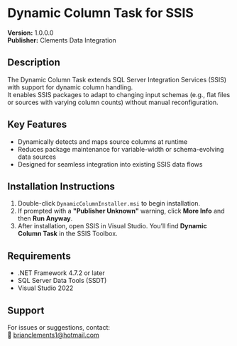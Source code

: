# Dynamic Column Task for SSIS
**Version:** 1.0.0.0  
**Publisher:** Clements Data Integration  

## Description
The Dynamic Column Task extends SQL Server Integration Services (SSIS) with support for dynamic column handling.  
It enables SSIS packages to adapt to changing input schemas (e.g., flat files or sources with varying column counts) without manual reconfiguration.

## Key Features
- Dynamically detects and maps source columns at runtime  
- Reduces package maintenance for variable-width or schema-evolving data sources  
- Designed for seamless integration into existing SSIS data flows  

## Installation Instructions
1. Double-click `DynamicColumnInstaller.msi` to begin installation.  
2. If prompted with a **"Publisher Unknown"** warning, click **More Info** and then **Run Anyway**.  
3. After installation, open SSIS in Visual Studio. You’ll find **Dynamic Column Task** in the SSIS Toolbox.  

## Requirements
- .NET Framework 4.7.2 or later  
- SQL Server Data Tools (SSDT)  
- Visual Studio 2022  

## Support
For issues or suggestions, contact:  
📧 brianclements1@hotmail.com
